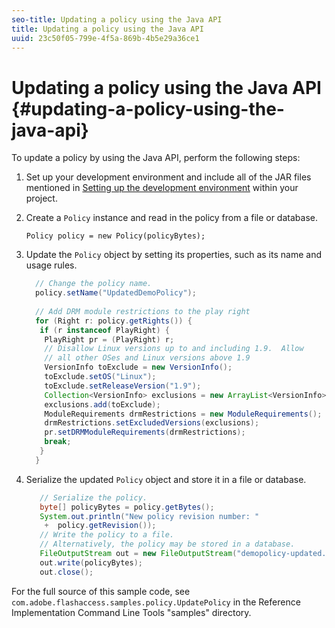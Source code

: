 ```yaml
---
seo-title: Updating a policy using the Java API
title: Updating a policy using the Java API
uuid: 23c50f05-799e-4f5a-869b-4b5e29a36ce1
---
```


# Updating a policy using the Java API {#updating-a-policy-using-the-java-api}

To update a policy by using the Java API, perform the following steps:

1. Set up your development environment and include all of the JAR files mentioned in [Setting up the development environment](../../aaxs-protecting-content/content-setting-up-the-sdk/content-setting-up-the-dev-env.md) within your project. 
1. Create a `Policy` instance and read in the policy from a file or database. 

   ```
   Policy policy = new Policy(policyBytes);
   ```

1. Update the `Policy` object by setting its properties, such as its name and usage rules. 

   ```java
     // Change the policy name.  
     policy.setName("UpdatedDemoPolicy");  
       
     // Add DRM module restrictions to the play right  
     for (Right r: policy.getRights()) {  
      if (r instanceof PlayRight) {  
       PlayRight pr = (PlayRight) r;  
       // Disallow Linux versions up to and including 1.9.  Allow  
       // all other OSes and Linux versions above 1.9  
       VersionInfo toExclude = new VersionInfo();  
       toExclude.setOS("Linux");  
       toExclude.setReleaseVersion("1.9");  
       Collection<VersionInfo> exclusions = new ArrayList<VersionInfo>();  
       exclusions.add(toExclude);  
       ModuleRequirements drmRestrictions = new ModuleRequirements();  
       drmRestrictions.setExcludedVersions(exclusions);  
       pr.setDRMModuleRequirements(drmRestrictions);  
       break;  
      }  
     }
   ```

1. Serialize the updated `Policy` object and store it in a file or database. 

   ```java
      // Serialize the policy.  
      byte[] policyBytes = policy.getBytes();  
      System.out.println("New policy revision number: "  
       +  policy.getRevision());      
      // Write the policy to a file.   
      // Alternatively, the policy may be stored in a database.  
      FileOutputStream out = new FileOutputStream("demopolicy-updated.pol");  
      out.write(policyBytes);  
      out.close(); 
   ```

For the full source of this sample code, see `com.adobe.flashaccess.samples.policy.UpdatePolicy` in the Reference Implementation Command Line Tools "samples" directory. 
